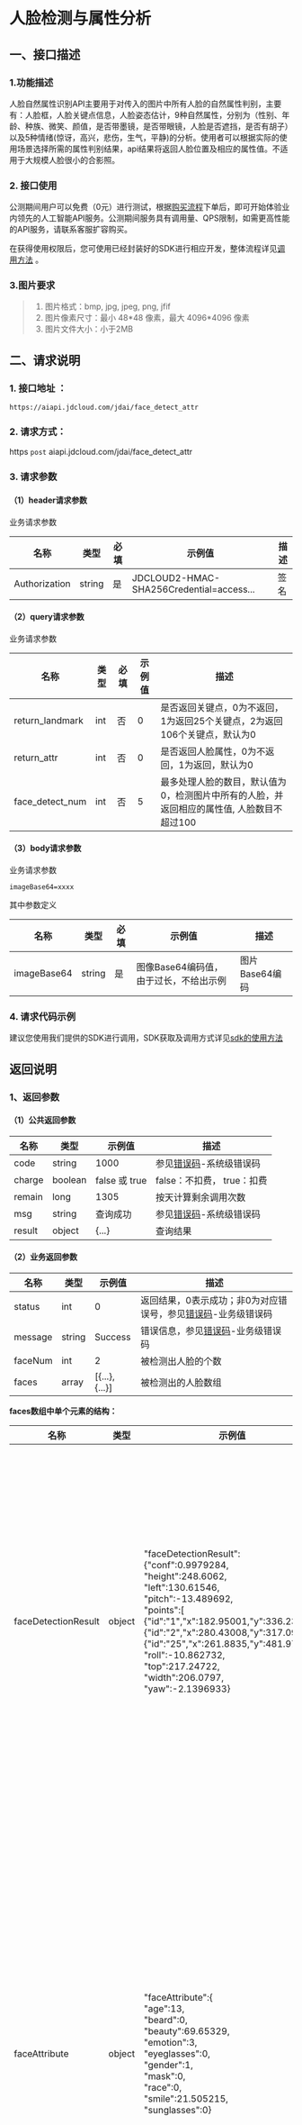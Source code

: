 # 人脸检测与属性分析

## 一、接口描述 

### 1.功能描述

人脸自然属性识别API主要用于对传入的图片中所有人脸的自然属性判别，主要有：人脸框，人脸关键点信息，人脸姿态估计，9种自然属性，分别为（性别、年龄、种族、微笑、颜值，是否带墨镜，是否带眼镜，人脸是否遮挡，是否有胡子）以及5种情绪(惊讶，高兴，悲伤，生气，平静)的分析。使用者可以根据实际的使用场景选择所需的属性判别结果，api结果将返回人脸位置及相应的属性值。不适用于大规模人脸很小的合影照。

### 2. 接口使用 
公测期间用户可以免费（0元）进行测试，根据[购买流程](../Pricing/Purchase-Process.md)下单后，即可开始体验业内领先的人工智能API服务。公测期间服务具有调用量、QPS限制，如需更高性能的API服务，请联系客服扩容购买。


在获得使用权限后，您可使用已经封装好的SDK进行相应开发，整体流程详见[调用方法](../Operation-Guide/call-methods.md)  。

### 3.图片要求

> 1. 图片格式：bmp, jpg, jpeg, png, jfif
> 2. 图片像素尺寸：最小 48\*48 像素，最大 4096\*4096 像素
> 3. 图片文件大小：小于2MB

## 二、请求说明

### 1. 接口地址 ：

```
https://aiapi.jdcloud.com/jdai/face_detect_attr
```

### 2. 请求方式：
  
https `post` aiapi.jdcloud.com/jdai/face_detect_attr

### 3. 请求参数  
 
#### （1）header请求参数
业务请求参数

名称 | 类型 | 必填 | 示例值 | 描述
------|-----|-----|-----|-----
Authorization | string | 是 | JDCLOUD2-HMAC-SHA256Credential=access... | 签名

#### （2）query请求参数
业务请求参数

名称 | 类型 | 必填 | 示例值 | 描述
------|-----|-----|-----|-----
return_landmark | int | 否 | 0 | 是否返回关键点，0为不返回，1为返回25个关键点，2为返回106个关键点，默认为0
return_attr | int | 否 | 0 | 是否返回人脸属性，0为不返回，1为返回，默认为0
face_detect_num | int | 否 | 5 | 最多处理人脸的数目，默认值为0，检测图片中所有的人脸，并返回相应的属性值, 人脸数目不超过100

#### （3）body请求参数
业务请求参数
```
imageBase64=xxxx
```
其中参数定义

名称 | 类型 | 必填 | 示例值 | 描述
------|-----|-----|-----|-----
imageBase64 | string | 是 | 图像Base64编码值，由于过长，不给出示例 | 图片Base64编码

### 4. 请求代码示例
建议您使用我们提供的SDK进行调用，SDK获取及调用方式详见[sdk的使用方法](../Operation-Guide/Use-Sdk.md)
 
## 返回说明

### 1、返回参数
#### （1）公共返回参数

名称 | 类型 | 示例值 | 描述
------|-----|-----|-----
code | string | 1000 | 参见[错误码](Error-Code.md)-系统级错误码
charge | boolean | false 或 true | false：不扣费， true：扣费
remain | long | 1305 | 按天计算剩余调用次数
msg | string | 查询成功 | 参见[错误码](Error-Code.md)-系统级错误码
result | object | {...} | 查询结果

#### （2）业务返回参数

名称 | 类型 | 示例值 | 描述
------|-----|-----|-----
status | int | 0 | 返回结果，0表示成功；非0为对应错误号，参见[错误码](Error-Code.md)-业务级错误码
message | string | Success | 错误信息，参见[错误码](Error-Code.md)-业务级错误码
faceNum | int | 2 | 被检测出人脸的个数
faces | array | [{...},{...}] | 被检测出的人脸数组

 
**faces数组中单个元素的结构：**


名称 | 类型 | 示例值 | 描述
------|-----|-----|-----
faceDetectionResult | object | "faceDetectionResult":{"conf":0.9979284,<br/>"height":248.6062,<br/>"left":130.61546,<br/>"pitch":-13.489692,<br/>"points":[<br/>{"id":"1","x":182.95001,"y":336.23602},<br/>{"id":"2","x":280.43008,"y":317.094},....<br/>{"id":"25","x":261.8835,"y":481.9718}],<br/>"roll":-10.862732,<br/>"top":217.24722,<br/>"width":206.0797,<br/>"yaw":-2.1396933} | 人脸识别矩形框的位置，包括以下属性值：<br/>left：矩形框左上角像素点的横坐标<br/>top：矩形框左上角像素点的纵坐标<br/>width：矩形框的宽度<br/>height：矩形框的高度<br/>conf: 人脸置信度 <br/>roll: 人脸歪头的角度 <br/>yaw: 人脸左右摇头的角度 <br/>pitch: 人脸上下点头的角度<br/>points: 人脸关键点 
faceAttribute | object | "faceAttribute":{<br/>"age":13,<br/>"beard":0,<br/>"beauty":69.65329,<br/>"emotion":3,<br/>"eyeglasses":0,<br/>"gender":1,<br/>"mask":0,<br/>"race":0,<br/>"smile":21.505215,<br/>"sunglasses":0} | 人脸识别的自然属性值，包括以下字段，且均为string：<br>age: 年龄<br/>gender: 性别, 0为女性，1为男性<br/>race: 种族, 0白种人 1黑种人 2黄种人<br/>emotion: 0为惊讶，3为高兴，4为悲伤，5为生气，6为平静<br/>beard: 是否有胡子,0否，1是<br/>mask: 是否带口罩，0否，1是<br/>eyeglasses: 是否戴眼镜，0否，1是<br/>sunglasses: 是否带墨镜，0否，1是<br/>smile：微笑<br/>beauty：颜值

### 2、返回示例

```Json
{
    "status": 0, 
    "charge": false,
    "remain": 97,
    "msg": "查询成功",
    "result": 
    {
    		"requestid": "5893465d31284468a8014de6ee430f8e",
        "errorMsg":"success",
        "faceNum":2,
        "faces":
        [
            {
                "faceAttribute":
                {
                    "age":13,
                    "beard":0,
                    "beauty":69.65329,
                    "emotion":3,
                    "eyeglasses":0,
                    "gender":1,
                    "mask":0,
                    "race":0,
                    "smile":21.505215,
                    "sunglasses":0
                },
                "faceDetectionResult":
                {
                    "conf":0.9979284,
                    "height":248.6062,
                    "left":130.61546,
                    "pitch":-13.489692,
                    "points":
                    [
                        {"id":"1","x":182.95001,"y":336.23602},
                        {"id":"2","x":280.43008,"y":317.094},
                        {"id":"3","x":143.76604,"y":323.54022},
                        {"id":"4","x":202.72226,"y":315.76984},
                        {"id":"5","x":251.93193,"y":305.6577},
                        {"id":"6","x":312.30237,"y":290.91382},
                        {"id":"7","x":230.36914,"y":325.7189},
                        {"id":"8","x":241.39957,"y":386.72913},
                        {"id":"9","x":249.25041,"y":420.46594},
                        {"id":"10","x":253.68869,"y":442.1404},
                        {"id":"11","x":212.0619,"y":431.59692},
                        {"id":"12","x":290.02234,"y":416.03897},
                        {"id":"13","x":265.28052,"y":390.88385},
                        {"id":"14","x":222.38489,"y":399.56726},
                        {"id":"15","x":251.12921,"y":429.38632},
                        {"id":"16","x":244.89241,"y":401.36395},
                        {"id":"17","x":205.1922,"y":336.0168},
                        {"id":"18","x":182.9361,"y":343.09613},
                        {"id":"19","x":162.54597,"y":340.50223},
                        {"id":"20","x":301.3431,"y":313.41156},
                        {"id":"21","x":281.96387,"y":323.736},
                        {"id":"22","x":259.6537,"y":325.03998},
                        {"id":"23","x":170.6153,"y":312.89862},
                        {"id":"24","x":281.84644,"y":290.98724},
                        {"id":"25","x":261.8835,"y":481.9718}
                    ],
                    "roll":-10.862732,
                    "top":217.24722,
                    "width":206.0797,
                    "yaw":-2.1396933
                }
            },
            {
                "faceAttribute":
                {
                    "age":8,
                    "beard":0,
                    "beauty":83.39522,
                    "emotion":3,
                    "eyeglasses":0,
                    "gender":0,
                    "mask":0,
                    "race":0,
                    "smile":70.24126,
                    "sunglasses":0
                },
                "faceDetectionResult":
                {
                    "conf":0.9919769,
                    "height":227.42416,
                    "left":351.1377,
                    "pitch":-16.438887,
                    "points":
                    [
                        {"id":"1","x":397.53885,"y":172.85367},
                        {"id":"2","x":487.776,"y":178.55371},
                        {"id":"3","x":366.0182,"y":151.2645},
                        {"id":"4","x":420.70135,"y":158.58098},
                        {"id":"5","x":467.41974,"y":161.50757},
                        {"id":"6","x":521.43274,"y":160.91298},
                        {"id":"7","x":442.27356,"y":175.33836},
                        {"id":"8","x":439.3507,"y":231.71849},
                        {"id":"9","x":436.74188,"y":257.77667},
                        {"id":"10","x":435.17743,"y":279.97467},
                        {"id":"11","x":396.88416,"y":254.21063},
                        {"id":"12","x":475.95074,"y":259.8048},
                        {"id":"13","x":458.44965,"y":238.42041},
                        {"id":"14","x":416.88675,"y":235.4068},
                        {"id":"15","x":436.03284,"y":267.02917},
                        {"id":"16","x":437.73734,"y":243.83968},
                        {"id":"17","x":417.40878,"y":178.04268},
                        {"id":"18","x":395.66534,"y":178.76361},
                        {"id":"19","x":378.18756,"y":171.57492},
                        {"id":"20","x":507.06186,"y":179.79442},
                        {"id":"21","x":487.57977,"y":184.61942},
                        {"id":"22","x":467.6681,"y":181.23442},
                        {"id":"23","x":392.74457,"y":148.52748},
                        {"id":"24","x":496.00882,"y":155.18613},
                        {"id":"25","x":431.2524,"y":315.011}
                    ],
                    "roll":4.019112,
                    "top":78.92129,
                    "width":175.71179,
                    "yaw":0.6152183
                }
            }
        ],
        "serialNo":"5893465d31284468a8014de6ee430f8e",
        "status":0,
        "usedTime":0
    }
}
```
